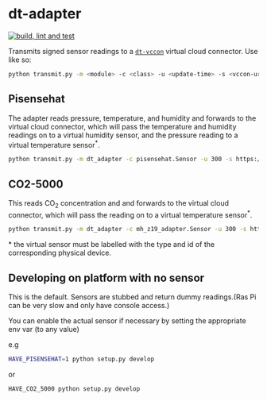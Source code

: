 # dt-adapter

[![build, lint and test](https://github.com/friarswood/dt-adapter/actions/workflows/build-lint-test.yaml/badge.svg)](https://github.com/friarswood/dt-adapter/actions/workflows/build-lint-test.yaml)

Transmits signed sensor readings to a [`dt-vccon`]() virtual cloud connector. Use like so:

```sh
python transmit.py -m <module> -c <class> -u <update-time> -s <vccon-url>
```



## Pisensehat

The adapter reads pressure, temperature, and humidity and forwards to the virtual cloud connector, which will pass the temperature and humidity readings on to a virtual humidity sensor, and the pressure reading to a virtual temperature sensor<sup>&ast;</sup>.

```sh
python transmit.py -m dt_adapter -c pisensehat.Sensor -u 300 -s https://fw-dt-vccon.azurewebsites.net/incoming
```
## CO2-5000

This reads CO<sub>2</sub> concentration and and forwards to the virtual cloud connector, which will pass the reading on to a virtual temperature sensor<sup>&ast;</sup>.

```sh
python transmit.py -m dt_adapter -c mh_z19_adapter.Sensor -u 300 -s https://fw-dt-vccon.azurewebsites.net/incoming
```

&ast; the virtual sensor must be labelled with the type and id of the corresponding physical device.

## Developing on platform with no sensor

This is the default. Sensors are stubbed and return dummy readings.(Ras Pi can be very slow and only have console access.)

You can enable the actual sensor if necessary by setting the appropriate env var (to any value)

e.g

```sh
HAVE_PISENSEHAT=1 python setup.py develop
```

or

```
HAVE_CO2_5000 python setup.py develop
```

